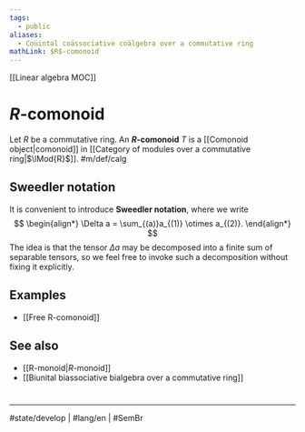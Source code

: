 ```yaml
---
tags:
  - public
aliases:
  - Coüintal coässociative coälgebra over a commutative ring
mathLink: $R$-comonoid
---
```

[[Linear algebra MOC]]
# $R$-comonoid

Let $R$ be a commutative ring.
An **$R$-comonoid** $T$ is a [[Comonoid object|comonoid]] in [[Category of modules over a commutative ring|$\lMod{R}$]]. #m/def/calg

## Sweedler notation

It is convenient to introduce **Sweedler notation**, where we write
$$
\begin{align*}
\Delta a = \sum_{(a)}a_{(1)} \otimes a_{(2)}.
\end{align*}
$$
The idea is that the tensor $\Delta a$ may be decomposed into a finite sum of separable tensors,
so we feel free to invoke such a decomposition without fixing it explicitly.

## Examples

- [[Free R-comonoid]]

## See also

- [[R-monoid|$R$-monoid]]
- [[Biunital biassociative bialgebra over a commutative ring]]

#
---
#state/develop | #lang/en | #SemBr
